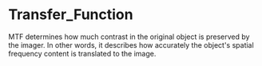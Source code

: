 # Transfer_Function
MTF determines how much contrast in the original object is preserved by the imager. In other words, it describes how accurately the object's spatial frequency content is translated to the image.
